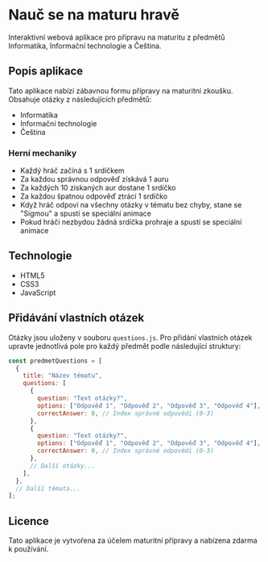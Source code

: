 # Nauč se na maturu hravě

Interaktivní webová aplikace pro přípravu na maturitu z předmětů Informatika, Informační technologie a Čeština.

## Popis aplikace

Tato aplikace nabízí zábavnou formu přípravy na maturitní zkoušku. Obsahuje otázky z následujících předmětů:

- Informatika
- Informační technologie
- Čeština

### Herní mechaniky

- Každý hráč začíná s 1 srdíčkem
- Za každou správnou odpověď získává 1 auru
- Za každých 10 získaných aur dostane 1 srdíčko
- Za každou špatnou odpověď ztrácí 1 srdíčko
- Když hráč odpoví na všechny otázky v tématu bez chyby, stane se "Sigmou" a spustí se speciální animace
- Pokud hráči nezbydou žádná srdíčka prohraje a spustí se speciální animace

## Technologie

- HTML5
- CSS3
- JavaScript

## Přidávání vlastních otázek

Otázky jsou uloženy v souboru `questions.js`. Pro přidání vlastních otázek upravte jednotlivá pole pro každý předmět podle následující struktury:

```js
const predmetQuestions = [
  {
    title: "Název tématu",
    questions: [
      {
        question: "Text otázky?",
        options: ["Odpověď 1", "Odpověď 2", "Odpověď 3", "Odpověď 4"],
        correctAnswer: 0, // Index správné odpovědi (0-3)
      },
      {
        question: "Text otázky?",
        options: ["Odpověď 1", "Odpověď 2", "Odpověď 3", "Odpověď 4"],
        correctAnswer: 0, // Index správné odpovědi (0-3)
      },
      // Další otázky...
    ],
  },
  // Další témata...
];
```

## Licence

Tato aplikace je vytvořena za účelem maturitní přípravy a nabízena zdarma k používání.

